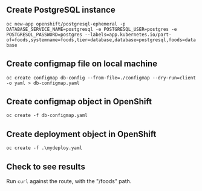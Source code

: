 ## Create PostgreSQL instance
`oc new-app openshift/postgresql-ephemeral -p DATABASE_SERVICE_NAME=postgresql -e POSTGRESQL_USER=postgres -e POSTGRESQL_PASSWORD=postgres --labels=app.kubernetes.io/part-of=foods,systemname=foods,tier=database,database=postgresql,foods=database`


## Create configmap file on local machine
`oc create configmap db-config --from-file=./configmap --dry-run=client -o yaml > db-configmap.yaml`  


## Create configmap object in OpenShift
`oc create -f db-configmap.yaml`  


## Create deployment object in OpenShift
`oc create -f .\mydeploy.yaml`  


## Check to see results  
Run `curl` against the route, with the "/foods" path.
